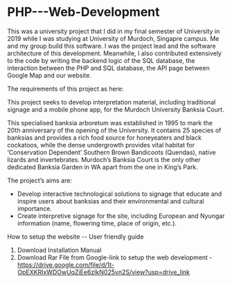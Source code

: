 # PHP---Web-Development

This was a university project that I did in my final semester of University in 2019 while I was studying at University of Murdoch, Singapre campus. 
Me and my group build this software. I was the project lead and the software architecture of this development.
Meanwhile, I also contributed extensively to the code by writing the backend logic of the SQL database, the interaction between the PHP and SQL database, the API page between Google Map and our website.

The requirements of this project as here:

This project seeks to develop interpretation material, including traditional signage and a mobile phone app, for the Murdoch University Banksia Court. 

This specialised banksia arboretum was established in 1995 to mark the 20th anniversary of the opening of the University. It contains 25 species of banksias and provides a rich food source for honeyeaters and black cockatoos, while the dense undergrowth provides vital habitat for ‘Conservation Dependent’ Southern Brown Bandicoots (Quendas), native lizards and invertebrates. Murdoch’s Banksia Court is the only other dedicated Banksia Garden in WA apart from the one in King’s Park. 

The project’s aims are: 
- Develop interactive technological solutions to signage that educate and inspire users about banksias and their environmental and cultural importance. 
- Create interpretive signage for the site, including European and Nyungar information (name, flowering time, place of origin, etc.). 


How to setup the website -- User friendly guide
1. Download Installation Manual
2. Download Rar File from Google-link to setup the web development - https://drive.google.com/file/d/1t-OpEXKRIxWDOwUqZiEe6zIkN025vn2S/view?usp=drive_link
